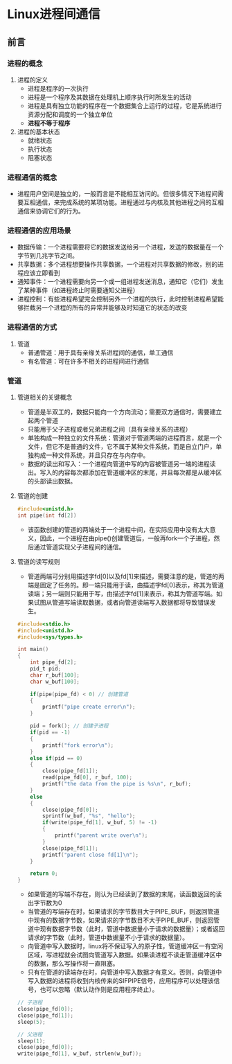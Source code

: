 # Linux进程间通信

## 前言

### 进程的概念

1. 进程的定义
    * 进程是程序的一次执行
    * 进程是一个程序及其数据在处理机上顺序执行时所发生的活动
    * 进程是具有独立功能的程序在一个数据集合上运行的过程，它是系统进行资源分配和调度的一个独立单位
    * **进程不等于程序**
2. 进程的基本状态
    * 就绪状态
    * 执行状态
    * 阻塞状态

### 进程通信的概念

* 进程用户空间是独立的，一般而言是不能相互访问的。但很多情况下进程间需要互相通信，来完成系统的某项功能。进程通过与内核及其他进程之间的互相通信来协调它们的行为。

### 进程通信的应用场景

* 数据传输：一个进程需要将它的数据发送给另一个进程，发送的数据量在一个字节到几兆字节之间。
* 共享数据：多个进程想要操作共享数据，一个进程对共享数据的修改，别的进程应该立即看到
* 通知事件：一个进程需要向另一个或一组进程发送消息，通知它（它们）发生了某种事件（如进程终止时需要通知父进程）
* 进程控制：有些进程希望完全控制另外一个进程的执行，此时控制进程希望能够拦截另一个进程的所有的异常并能够及时知道它的状态的改变

### 进程通信的方式

1. 管道
    * 普通管道：用于具有亲缘关系进程间的通信，单工通信
    * 有名管道：可在许多不相关的进程间进行通信

### 管道

1. 管道相关的关键概念
    * 管道是半双工的，数据只能向一个方向流动；需要双方通信时，需要建立起两个管道
    * 只能用于父子进程或者兄弟进程之间（具有亲缘关系的进程）
    * 单独构成一种独立的文件系统：管道对于管道两端的进程而言，就是一个文件，但它不是普通的文件，它不属于某种文件系统，而是自立门户，单独构成一种文件系统，并且只存在与内存中。
    * 数据的读出和写入：一个进程向管道中写的内容被管道另一端的进程读出。写入的内容每次都添加在管道缓冲区的末尾，并且每次都是从缓冲区的头部读出数据。
1. 管道的创建

    ```c
    #include<unistd.h>
    int pipe(int fd[2])
    ```

    * 该函数创建的管道的两端处于一个进程中间，在实际应用中没有太大意义，因此，一个进程在由pipe()创建管道后，一般再fork一个子进程，然后通过管道实现父子进程间的通信。

1. 管道的读写规则

    * 管道两端可分别用描述字fd[0]以及fd[1]来描述，需要注意的是，管道的两端是固定了任务的。即一端只能用于读，由描述字fd[0]表示，称其为管道读端；另一端则只能用于写，由描述字fd[1]来表示，称其为管道写端。如果试图从管道写端读取数据，或者向管道读端写入数据都将导致错误发生。

    ```c
    #include<stdio.h>
    #include<unistd.h>
    #include<sys/types.h>

    int main()
    {
        int pipe_fd[2];
        pid_t pid;
        char r_buf[100];
        char w_buf[100];

        if(pipe(pipe_fd) < 0) // 创建管道
        {
            printf("pipe create error\n");
        }

        pid = fork(); // 创建子进程
        if(pid == -1)
        {
            printf("fork error\n");
        }
        else if(pid == 0)
        {
            close(pipe_fd[1]);
            read(pipe_fd[0], r_buf, 100);
            printf("the data from the pipe is %s\n", r_buf);
        }
        else
        {
            close(pipe_fd[0]);
            sprintf(w_buf, "%s", "hello");
            if(write(pipe_fd[1], w_buf, 5) != -1)
            {
                printf("parent write over\n");
            }
            close(pipe_fd[1]);
            printf("parent close fd[1]\n");
        }

        return 0;
    }
    ```

    * 如果管道的写端不存在，则认为已经读到了数据的末尾，读函数返回的读出字节数为0
    * 当管道的写端存在时，如果请求的字节数目大于PIPE_BUF，则返回管道中现有的数据字节数，如果请求的字节数目不大于PIPE_BUF，则返回管道中现有数据字节数（此时，管道中数据量小于请求的数据量）；或者返回请求的字节数（此时，管道中数据量不小于请求的数据量）。
    * 向管道中写入数据时，linux将不保证写入的原子性，管道缓冲区一有空闲区域，写进程就会试图向管道写入数据。如果读进程不读走管道缓冲区中的数据，那么写操作将一直阻塞。
    * 只有在管道的读端存在时，向管道中写入数据才有意义。否则，向管道中写入数据的进程将收到内核传来的SIFPIPE信号，应用程序可以处理该信号，也可以忽略（默认动作则是应用程序终止）。

    ```c
    // 子进程
    close(pipe_fd[0]);
    close(pipe_fd[1]);
    sleep(5);
    ```

    ```c
    // 父进程
    sleep(1);
    close(pipe_fd[0]);
    write(pipe_fd[1], w_buf, strlen(w_buf));
    ```